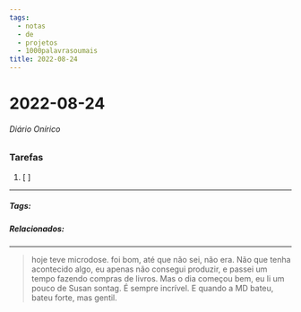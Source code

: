 ```yaml
---
tags:
  - notas
  - de
  - projetos
  - 1000palavrasoumais
title: 2022-08-24  
---
```

# 2022-08-24  
###### Diário Onírico
>


### Tarefas
1. [ ]  

---

##### Tags:

##### Relacionados: 

---
> hoje teve microdose. foi bom, até que não sei, não era. Não que tenha acontecido algo, eu apenas não consegui produzir, e passei um tempo fazendo compras de livros.
> Mas o dia começou bem, eu li um pouco de Susan sontag. É sempre incrível. E quando a MD bateu, bateu forte, mas gentil. 